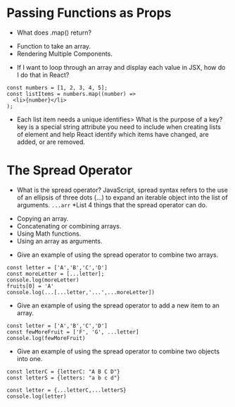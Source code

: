 # Passing Functions as Props
* What does .map() return?
- Function to take an array.
- Rendering Multiple Components.
* If I want to loop through an array and display each value in JSX, how do I do that in React?
````
const numbers = [1, 2, 3, 4, 5];
const listItems = numbers.map((number) =>
  <li>{number}</li>
);
````
* Each list item needs a unique identifies>
What is the purpose of a key?
key is a special string attribute you need to include when creating lists of element and help React identify which items have changed, are added, or are removed.
# The Spread Operator
* What is the spread operator?
JavaScript, spread syntax refers to the use of an ellipsis of three dots (…) to expand an iterable object into the list of arguments. ```...arr```
*List 4 things that the spread operator can do.
- Copying an array.
- Concatenating or combining arrays.
- Using Math functions.
- Using an array as arguments.
* Give an example of using the spread operator to combine two arrays.
```
const letter = ['A','B','C','D']
const moreLetter = [...letter];
console.log(moreLetter) 
fruits[0] = 'A'
console.log(...[...letter,'...',...moreLetter])
```
* Give an example of using the spread operator to add a new item to an array.
```
const letter = ['A','B','C','D']
const fewMoreFruit = ['F', 'G', ...letter]
console.log(fewMoreFruit)
```
* Give an example of using the spread operator to combine two objects into one.
```
const letterC = {letterC: "A B C D"}
const letterS = {letters: "a b c d"}

const letter = {...letterC,...letterS}
console.log(letter)

```

